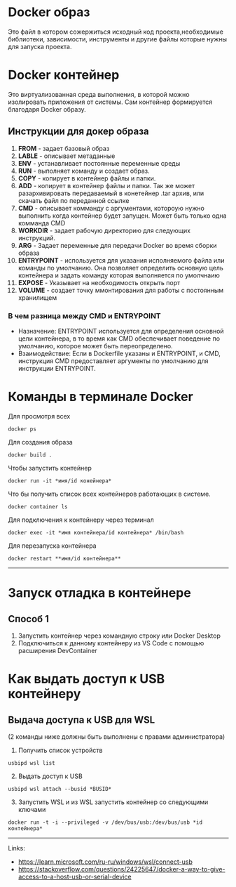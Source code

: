 # Docker образ

Это файл в котором сожержиться исходный код проекта,необходимые библиотеки, зависимости, инструменты и другие файлы которые нужны для запуска проекта.

# Docker контейнер
Это виртуализованная среда выполнения, в которой можно изолировать приложения от системы. Сам контейнер формируется благодаря Docker образу.


## Инструкции для докер образа 

1. **FROM** - задает базовый образ
2. **LABLE** - описывает метаданные
3. **ENV** - устанавливает постоянные переменные среды
4. **RUN** - выполняет команду и создает образ.
5. **COPY** - копирует в контейнер файлы и папки.
6. **ADD** - копирует в контейнер файлы и папки. Так же может разархивировать передаваемый в конетейнер .tar архив, или скачать файл по переданной ссылке
7. **CMD** - описывает комманду с аргументами, котороую нужно выполнить когда контейнер будет запущен. Может быть только одна комманда CMD
9. **WORKDIR** - задает рабочую директорию для следующих инструкций.
10. **ARG** - Задает переменные для передачи Docker во время сборки образа
11. **ENTRYPOINT** - используется для указания исполняемого файла или команды по умолчанию. Она позволяет определить основную цель контейнера и задать команду которая выполняется по умолчнаию
12. **EXPOSE** - Указывает на необходимость открыть порт
13. **VOLUME** - создает точку ммонтирования для работы с постоянным хранилищем


### В чем разница между CMD и ENTRYPOINT
-   Назначение: ENTRYPOINT используется для определения основной цели контейнера, в то время как CMD обеспечивает поведение по умолчанию, которое может быть переопределено.
-   Взаимодействие: Если в Dockerfile указаны и ENTRYPOINT, и CMD, инструкция CMD предоставляет аргументы по умолчанию для инструкции ENTRYPOINT.





# Команды в терминале Docker
Для просмотря всех
```
docker ps
```
Для создания образа 
```
docker build .
```

Чтобы запустить контейнер
```
docker run -it *имя/id конейнера*
```

Что бы получить список всех контейнеров работающих в системе.
```
docker container ls
```

Для подключения к контейнеру через терминал
```
docker exec -it *имя контейнера/id контейнера* /bin/bash
```


Для перезапуска контейнера
```
docker restart **имя/id контейнера** 
```

---

# Запуск отладка в контейнере

## Способ 1
1. Запустить контейнер через командную строку или Docker Desktop
2. Подключиться к данному контейнеру из VS Code с помощью расширения DevContainer





# Как выдать доступ к USB контейнеру

## Выдача доступа к USB для WSL

(2 команды ниже должны быть выполнены с правами администратора)
1. Получить список устройств
```
usbipd wsl list
```
2. Выдать доступ к USB
```
usbipd wsl attach --busid *BUSID*
```
3. Запустить WSL и из  WSL запустить контейнер со следующими ключами
```
docker run -t -i --privileged -v /dev/bus/usb:/dev/bus/usb *id контейнера*
```









----
Links:
* https://learn.microsoft.com/ru-ru/windows/wsl/connect-usb
* https://stackoverflow.com/questions/24225647/docker-a-way-to-give-access-to-a-host-usb-or-serial-device
